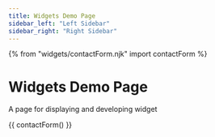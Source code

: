 ```yaml
---
title: Widgets Demo Page
sidebar_left: "Left Sidebar"
sidebar_right: "Right Sidebar"
---
```


{% from "widgets/contactForm.njk" import contactForm %}

<h1>Widgets Demo Page</h1>
A page for displaying and developing widget

{{ contactForm() }}
